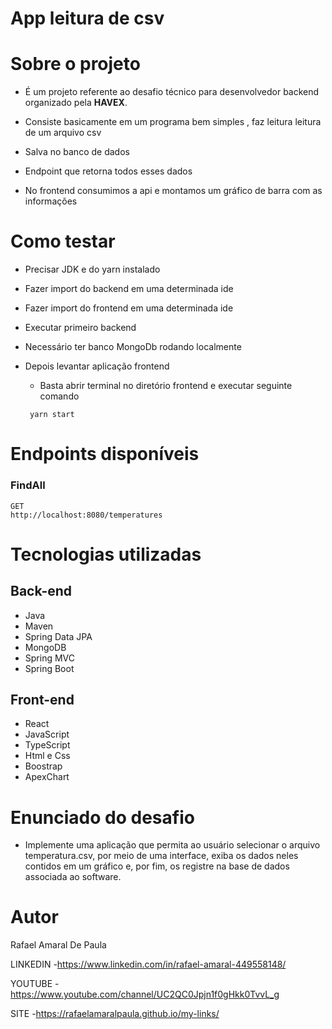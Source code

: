 # App leitura de csv 

# Sobre o projeto

 - É um projeto referente ao desafio técnico para desenvolvedor backend organizado pela **HAVEX**.
 
 - Consiste basicamente em um programa bem simples , faz leitura leitura de um arquivo csv
 
 - Salva no banco de dados
 
 - Endpoint que retorna todos esses dados
 
 - No frontend consumimos a api e montamos um gráfico de barra com as informações
 
 
# Como testar

- Precisar JDK e do yarn instalado

- Fazer import do backend em uma determinada ide

- Fazer import do frontend em uma determinada ide

- Executar primeiro backend

- Necessário ter banco MongoDb rodando localmente

- Depois levantar aplicação frontend
   - Basta abrir terminal no diretório frontend e executar seguinte comando
  ```
   yarn start
  ```
# Endpoints disponíveis
  ### FindAll
  ```
  GET 
  http://localhost:8080/temperatures
  ```
# Tecnologias utilizadas 
 
## Back-end 
- Java
- Maven 
- Spring Data JPA
- MongoDB
- Spring MVC
- Spring Boot

## Front-end
- React
- JavaScript 
- TypeScript
- Html e Css
- Boostrap
- ApexChart
 
 
# Enunciado do desafio
   - Implemente uma aplicação que permita ao usuário selecionar o arquivo temperatura.csv, por
  meio de uma interface, exiba os dados neles contidos em um gráfico e, por fim, os registre na
  base de dados associada ao software.  
  
  
# Autor 
 
Rafael Amaral De Paula

LINKEDIN
-https://www.linkedin.com/in/rafael-amaral-449558148/

YOUTUBE
-https://www.youtube.com/channel/UC2QC0Jpjn1f0gHkk0TvvL_g

SITE
-https://rafaelamaralpaula.github.io/my-links/
